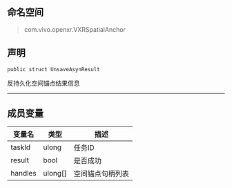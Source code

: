 ## 命名空间
>com.vivo.openxr.VXRSpatialAnchor

## 声明
```CSharp
public struct UnsaveAsynResult
```

反持久化空间锚点结果信息

---------------------

## 成员变量
变量名 | 类型| 描述
------ | ------ | ------
 taskId  | ulong | 任务ID
 result  | bool | 是否成功
 handles | ulong[] | 空间锚点句柄列表
